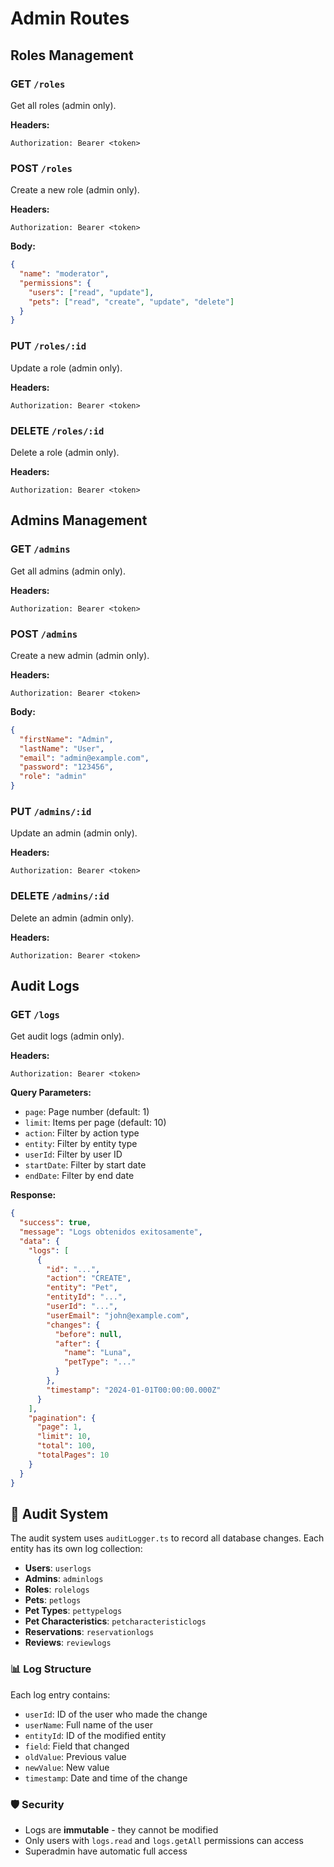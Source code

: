 # Admin Routes

## Roles Management

### GET `/roles`
Get all roles (admin only).

**Headers:**
```
Authorization: Bearer <token>
```

### POST `/roles`
Create a new role (admin only).

**Headers:**
```
Authorization: Bearer <token>
```

**Body:**
```json
{
  "name": "moderator",
  "permissions": {
    "users": ["read", "update"],
    "pets": ["read", "create", "update", "delete"]
  }
}
```

### PUT `/roles/:id`
Update a role (admin only).

**Headers:**
```
Authorization: Bearer <token>
```

### DELETE `/roles/:id`
Delete a role (admin only).

**Headers:**
```
Authorization: Bearer <token>
```

## Admins Management

### GET `/admins`
Get all admins (admin only).

**Headers:**
```
Authorization: Bearer <token>
```

### POST `/admins`
Create a new admin (admin only).

**Headers:**
```
Authorization: Bearer <token>
```

**Body:**
```json
{
  "firstName": "Admin",
  "lastName": "User",
  "email": "admin@example.com",
  "password": "123456",
  "role": "admin"
}
```

### PUT `/admins/:id`
Update an admin (admin only).

**Headers:**
```
Authorization: Bearer <token>
```

### DELETE `/admins/:id`
Delete an admin (admin only).

**Headers:**
```
Authorization: Bearer <token>
```

## Audit Logs

### GET `/logs`
Get audit logs (admin only).

**Headers:**
```
Authorization: Bearer <token>
```

**Query Parameters:**
- `page`: Page number (default: 1)
- `limit`: Items per page (default: 10)
- `action`: Filter by action type
- `entity`: Filter by entity type
- `userId`: Filter by user ID
- `startDate`: Filter by start date
- `endDate`: Filter by end date

**Response:**
```json
{
  "success": true,
  "message": "Logs obtenidos exitosamente",
  "data": {
    "logs": [
      {
        "id": "...",
        "action": "CREATE",
        "entity": "Pet",
        "entityId": "...",
        "userId": "...",
        "userEmail": "john@example.com",
        "changes": {
          "before": null,
          "after": {
            "name": "Luna",
            "petType": "..."
          }
        },
        "timestamp": "2024-01-01T00:00:00.000Z"
      }
    ],
    "pagination": {
      "page": 1,
      "limit": 10,
      "total": 100,
      "totalPages": 10
    }
  }
}
```

## 🔧 **Audit System**

The audit system uses `auditLogger.ts` to record all database changes. Each entity has its own log collection:

- **Users**: `userlogs`
- **Admins**: `adminlogs`
- **Roles**: `rolelogs`
- **Pets**: `petlogs`
- **Pet Types**: `pettypelogs`
- **Pet Characteristics**: `petcharacteristiclogs`
- **Reservations**: `reservationlogs`
- **Reviews**: `reviewlogs`

### 📊 **Log Structure**

Each log entry contains:
- `userId`: ID of the user who made the change
- `userName`: Full name of the user
- `entityId`: ID of the modified entity
- `field`: Field that changed
- `oldValue`: Previous value
- `newValue`: New value
- `timestamp`: Date and time of the change

### 🛡️ **Security**

- Logs are **immutable** - they cannot be modified
- Only users with `logs.read` and `logs.getAll` permissions can access
- Superadmin have automatic full access 